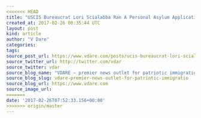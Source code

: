 ```yaml
---
<<<<<<< HEAD
title: "USCIS Bureaucrat Lori Scialabba Ran A Personal Asylum Application System for Iraqi Muslims"
created_at: 2017-02-26 00:35:44 UTC
layout: post
kind: article
author: "V Dare"
categories: 
tags: 
source_post_url: https://www.vdare.com/posts/ucis-bureaucrat-lori-scialabba-ran-a-personal-asylum-application-system-for-iraqi-muslims
source_twitter_url: http://twitter.com/vdar
source_twitter: vdar
source_blog_name: "VDARE – premier news outlet for patriotic immigration reform"
source_blog_slug: vdare-premier-news-outlet-for-patriotic-immigratio
source_blog_url: https://www.vdare.com
source_image_url: 
=======
date: '2017-02-26T07:52:33.156+00:00'
>>>>>>> origin/master
---
```

